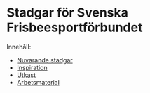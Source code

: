 # Stadgar för Svenska Frisbeesportförbundet

Innehåll:

* [Nuvarande stadgar](Svenska_Frisbeesportförbundet_Stadgar.PDF)
* [Inspiration](INSPIRATION.md)
* [Utkast](./utkast)
* [Arbetsmaterial](./arbetsmaterial)
